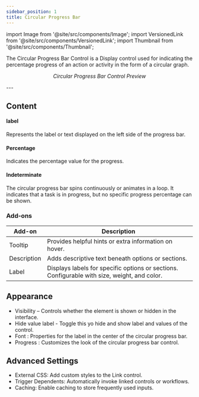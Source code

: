 ```yaml
---
sidebar_position: 1
title: Circular Progress Bar
---
```

import Image from '@site/src/components/Image';
import VersionedLink from '@site/src/components/VersionedLink';
import Thumbnail from '@site/src/components/Thumbnail';

The Circular Progress Bar Control is a Display control used for indicating the percentage progress of an action or activity in the form of a circular graph.

<figure>
  <Thumbnail src="/img/reference/controls/circular-progress-bar/preview.png" alt="Circular Progress Bar Control Preview" />
  <figcaption align="center"><i>Circular Progress Bar Control Preview</i></figcaption>
</figure>
---

<figure>
  <Thumbnail src="/img/reference/controls/circular-progress-bar/content.png" alt="Circular Progress Bar Control Preview" />
</figure>


## Content



#### label
Represents the label or text displayed on the left side of the progress bar.
#### Percentage
Indicates the percentage value for the progress.
#### Indeterminate
The circular progress bar spins continuously or animates in a loop. It indicates that a task is in progress, but no specific progress percentage can be shown.

### Add-ons  

| Add-on      | Description                                                                               |
| ----------- | ----------------------------------------------------------------------------------------- |
| Tooltip     | Provides helpful hints or extra information on hover.                                     |
| Description | Adds descriptive text beneath options or sections.                                        |
| Label       | Displays labels for specific options or sections.   Configurable with size, weight, and color. |


## Appearance

- Visibility – Controls whether the element is shown or hidden in the interface.  
- Hide value label -  Toggle this yo hide and show label and values of the control.
- Font         : Properties for the label in the center of the circular progress bar.
- Progress     : Customizes the look of the circular progress bar control.           

## Advanced Settings

- External CSS: Add custom styles to the Link control.
- Trigger Dependents: Automatically invoke linked controls or workflows.
- Caching: Enable caching to store frequently used inputs.